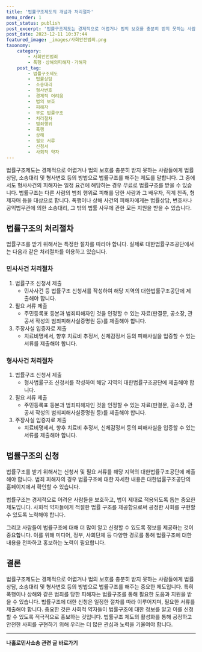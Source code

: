 ```yaml
---
title: '법률구조제도의 개념과 처리절차'
menu_order: 1
post_status: publish
post_excerpt: '법률구조제도는 경제적으로 어렵거나 법의 보호를 충분히 받지 못하는 사람들에게 법률상담, 소송대리 및 형사변호 등의 방법으로 법률구조를 해주는 제도를 말합니다. 그 중에서도 형사사건의 피해자는 일정 요건에 해당하는 경우 무료로 법률구조를 받을 수 있습니다. 법률구조는 다른 사람의 범죄 행위로 피해를 당한 사람과 그 배우자, 직계 친족, 형제자매 등을 대상으로 합니다. 폭행이나 상해 사건의 피해자에게는 법률상담, 변호사나 공익법무관에 의한 소송대리, 그 밖의 법률 사무에 관한 모든 지원을 받을 수 있습니다.'
post_date: 2023-12-11 10:37:44
featured_image: _images/사회안전범죄.png
taxonomy:
    category:
        - 사회안전범죄
        - 폭행ㆍ상해의피해자ㆍ가해자
    post_tag:
        - 법률구조제도
        -  법률상담
        -  소송대리
        -  형사변호
        -  경제적 어려움
        -  법의 보호
        -  피해자
        -  무료 법률구조
        -  처리절차
        -  범죄행위
        -  폭행
        -  상해
        -  필요 서류
        -  신청서
        -  사회적 약자
---
```



법률구조제도는 경제적으로 어렵거나 법의 보호를 충분히 받지 못하는 사람들에게 법률상담, 소송대리 및 형사변호 등의 방법으로 법률구조를 해주는 제도를 말합니다. 그 중에서도 형사사건의 피해자는 일정 요건에 해당하는 경우 무료로 법률구조를 받을 수 있습니다. 법률구조는 다른 사람의 범죄 행위로 피해를 당한 사람과 그 배우자, 직계 친족, 형제자매 등을 대상으로 합니다. 폭행이나 상해 사건의 피해자에게는 법률상담, 변호사나 공익법무관에 의한 소송대리, 그 밖의 법률 사무에 관한 모든 지원을 받을 수 있습니다.

## 법률구조의 처리절차

법률구조를 받기 위해서는 특정한 절차를 따라야 합니다. 실제로 대한법률구조공단에서는 다음과 같은 처리절차를 이용하고 있습니다.

### 민사사건 처리절차

1. 법률구조 신청서 제출
   - 민사사건 등 법률구조 신청서를 작성하여 해당 지역의 대한법률구조공단에 제출해야 합니다.
2. 필요 서류 제출
   - 주민등록표 등본과 범죄피해자인 것을 인정할 수 있는 자료(판결문, 공소장, 관공서 작성의 범죄피해사실증명원 등)를 제출해야 합니다.
3. 주장사실 입증자료 제출
   - 치료비명세서, 향후 치료비 추정서, 신체감정서 등의 피해사실을 입증할 수 있는 서류를 제출해야 합니다.

### 형사사건 처리절차

1. 법률구조 신청서 제출
   - 형사법률구조 신청서를 작성하여 해당 지역의 대한법률구조공단에 제출해야 합니다.
2. 필요 서류 제출
   - 주민등록표 등본과 범죄피해자인 것을 인정할 수 있는 자료(판결문, 공소장, 관공서 작성의 범죄피해사실증명원 등)를 제출해야 합니다.
3. 주장사실 입증자료 제출
   - 치료비명세서, 향후 치료비 추정서, 신체감정서 등의 피해사실을 입증할 수 있는 서류를 제출해야 합니다.

## 법률구조의 신청

법률구조를 받기 위해서는 신청서 및 필요 서류를 해당 지역의 대한법률구조공단에 제출해야 합니다. 범죄 피해자의 경우 법률구조에 대한 자세한 내용은 대한법률구조공단의 홈페이지에서 확인할 수 있습니다.

법률구조는 경제적으로 어려운 사람들을 보호하고, 법이 제대로 적용되도록 돕는 중요한 제도입니다. 사회적 약자들에게 적절한 법률 구조를 제공함으로써 공정한 사회를 구현할 수 있도록 노력해야 합니다.

그리고 사람들이 법률구조에 대해 더 많이 알고 신청할 수 있도록 정보를 제공하는 것이 중요합니다. 이를 위해 미디어, 정부, 사회단체 등 다양한 경로를 통해 법률구조에 대한 내용을 전파하고 홍보하는 노력이 필요합니다.

## 결론

법률구조제도는 경제적으로 어렵거나 법의 보호를 충분히 받지 못하는 사람들에게 법률상담, 소송대리 및 형사변호 등의 방법으로 법률구조를 해주는 중요한 제도입니다. 특히 폭행이나 상해와 같은 범죄를 당한 피해자는 법률구조를 통해 필요한 도움과 지원을 받을 수 있습니다. 법률구조에 대한 신청은 일정한 절차를 따라 이루어지며, 필요한 서류를 제출해야 합니다. 중요한 것은 사회적 약자들이 법률구조에 대한 정보를 알고 이를 신청할 수 있도록 적극적으로 홍보하는 것입니다. 법률구조 제도의 활성화를 통해 공정하고 안전한 사회를 구현하기 위해 우리는 더 많은 관심과 노력을 기울여야 합니다.
<!-- wp:separator -->
<hr class="wp-block-separator has-alpha-channel-opacity"/>
<!-- /wp:separator -->

<!-- wp:group {"backgroundColor":"base","layout":{"type":"constrained"}} -->
<div class="wp-block-group has-base-background-color has-background"><!-- wp:paragraph {"align":"center","fontSize":"medium"} -->
<p class="has-text-align-center has-large-font-size"><strong>나홀로민사소송 관련 글 바로가기</strong></p>
<!-- /wp:paragraph -->


<!-- wp:latest-posts
{"categories":[{"id":14767,"count":19,"description":"","link":"https://uknowlaw.com/category/%eb%82%98%ed%99%80%eb%a1%9c%eb%af%bc%ec%82%ac%ec%86%8c%ec%86%a1/","name":"나홀로민사소송","slug":"나홀로민사소송","taxonomy":"category","parent":0,"meta":[],"_links":{"self":[{"href":"https://uknowlaw.com/wp-json/wp/v2/categories/14767"}],"collection":[{"href":"https://uknowlaw.com/wp-json/wp/v2/categories"}],"about":[{"href":"https://uknowlaw.com/wp-json/wp/v2/taxonomies/category"}],"wp:post_type":[{"href":"https://uknowlaw.com/wp-json/wp/v2/posts?categories=14767"}],"curies":[{"name":"wp","href":"https://api.w.org/{rel}","templated":true}]}}],"postsToShow":100,"excerptLength":28,"postLayout":"grid","columns":2,"featuredImageAlign":"left","featuredImageSizeSlug":"large","fontSize":"small"} /--></div>
<!-- /wp:group -->